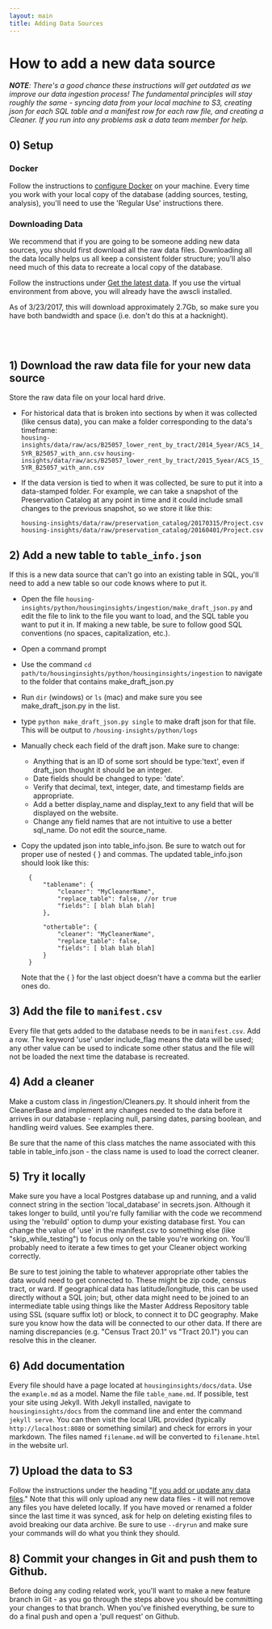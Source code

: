 ```yaml
---
layout: main
title: Adding Data Sources
---
```


# How to add a new data source

<i><strong>NOTE</strong>: There's a good chance these instructions will get outdated as we improve our data ingestion process! The fundamental principles will stay roughly the same - syncing data from your local machine to S3, creating json for each SQL table and a manifest row for each raw file, and creating a Cleaner. If you run into any problems ask a data team member for help.</i>

## 0) Setup

### Docker

Follow the instructions to [configure Docker]({{site.baseurl}}/resources/onboarding/docker.html) on your machine. Every time you work with your local copy of the database (adding sources, testing, analysis), you'll need to use the 'Regular Use' instructions there. 

### Downloading Data

We recommend that if you are going to be someone adding new data sources, you should first download all the raw data files. Downloading all the data locally helps us all keep a consistent folder structure; you'll also need much of this data to recreate a local copy of the database. 

Follow the instructions under [Get the latest data]({{site.baseurl}}/resources/aws-sync.html). If you use the virtual environment from above, you will already have the awscli installed.

As of 3/23/2017, this will download approximately 2.7Gb, so make sure you have both bandwidth and space (i.e. don't do this at a hacknight). 

<br/>
<br/>


## 1) Download the raw data file for your new data source

Store the raw data file on your local hard drive. 

* For historical data that is broken into sections by when it was collected (like census data), you can make a folder corresponding to the data's timeframe:  
    `housing-insights/data/raw/acs/B25057_lower_rent_by_tract/2014_5year/ACS_14_5YR_B25057_with_ann.csv`
    `housing-insights/data/raw/acs/B25057_lower_rent_by_tract/2015_5year/ACS_15_5YR_B25057_with_ann.csv`


* If the data version is tied to when it was collected, be sure to put it into a data-stamped folder. For example, we can take a snapshot of the Preservation Catalog at any point in time and it could include small changes to the previous snapshot, so we store it like this:  

    `housing-insights/data/raw/preservation_catalog/20170315/Project.csv`  
    `housing-insights/data/raw/preservation_catalog/20160401/Project.csv`

## 2) Add a new table to `table_info.json`

If this is a new data source that can't go into an existing table in SQL, you'll need to add a new table so our code knows where to put it. 

* Open the file `housing-insights/python/housinginsights/ingestion/make_draft_json.py` and edit the file to link to the file you want to load, and the SQL table you want to put it in. If making a new table, be sure to follow good SQL conventions (no spaces, capitalization, etc.). 
* Open a command prompt
* Use the command `cd path/to/housinginsights/python/housinginsights/ingestion` to navigate to the folder that contains make_draft_json.py
* Run `dir` (windows) or `ls` (mac) and make sure you see make_draft_json.py in the list. 
* type `python make_draft_json.py single` to make draft json for that file. This will be output to `/housing-insights/python/logs`
* Manually check each field of the draft json. Make sure to change:
	* Anything that is an ID of some sort should be type:'text', even if draft_json thought it should be an integer. 
	* Date fields should be changed to type: 'date'. 
	* Verify that decimal, text, integer, date, and timestamp fields are appropriate. 
	* Add a better display_name and display_text to any field that will be displayed on the website. 
	* Change any field names that are not intuitive to use a better sql_name. Do not edit the source_name. 
* Copy the updated json into table_info.json. Be sure to watch out for proper use of nested { } and commas. The updated table_info.json should look like this:
	    
	    {
	        "tablename": {
	            "cleaner": "MyCleanerName",
	            "replace_table": false, //or true
	        	"fields": [ blah blah blah]
	        },

	        "othertable": {
	            "cleaner": "MyCleanerName",
	            "replace_table": false,
	        	"fields": [ blah blah blah]
	        }
	    }

    Note that the { } for the last object doesn't have a comma but the earlier ones do. 

## 3) Add the file to `manifest.csv`

Every file that gets added to the database needs to be in `manifest.csv`. Add a row. The keyword 'use' under include_flag means the data will be used; any other value can be used to indicate some other status and the file will not be loaded the next time the database is recreated. 

## 4) Add a cleaner

Make a custom class in /ingestion/Cleaners.py. It should inherit from the CleanerBase and implement any changes needed to the data before it arrives in our database - replacing null, parsing dates, parsing boolean, and handling weird values. See examples there. 

Be sure that the name of this class matches the name associated with this table in table_info.json - the class name is used to load the correct cleaner. 

## 5) Try it locally

Make sure you have a local Postgres database up and running, and a valid connect string in the section 'local_database' in secrets.json. Although it takes longer to build, until you're fully familiar with the code we recommend using the 'rebuild' option to dump your existing database first. You can change the value of 'use' in the manifest.csv to something else (like "skip_while_testing") to focus only on the table you're working on. You'll probably need to iterate a few times to get your Cleaner object working correctly. 

Be sure to test joining the table to whatever appropriate other tables the data would need to get connected to. These might be zip code, census tract, or ward. If geographical data has latitude/longitude, this can be used directly without a SQL join; but, other data might need to be joined to an intermediate table using things like the Master Address Repository table using SSL (square suffix lot) or block, to connect it to DC geography. Make sure you know how the data will be connected to our other data. If there are naming discrepancies (e.g. "Census Tract 20.1" vs "Tract 20.1") you can resolve this in the cleaner. 

## 6) Add documentation

Every file should have a page located at `housinginsights/docs/data`. Use the `example.md` as a model. Name the file `table_name.md`. If possible, test your site using Jekyll. With Jekyll installed, navigate to `housinginsights/docs` from the command line and enter the command `jekyll serve`. You can then visit the local URL provided (typically `http://localhost:8080` or something similar) and check for errors in your markdown. The files named `filename.md` will be converted to `filename.html` in the website url. 

## 7) Upload the data to S3

Follow the instructions under the heading "[If you add or update any data files]({{site.baseurl}}/resources/aws-sync.html)." Note that this will only upload any new data files - it will not remove any files you have deleted locally. If you have moved or renamed a folder since the last time it was synced, ask for help on deleting existing files to avoid breaking our data archive. Be sure to use `--dryrun` and make sure your commands will do what you think they should.

## 8) Commit your changes in Git and push them to Github. 

Before doing any coding related work, you'll want to make a new feature branch in Git - as you go through the steps above you should be committing your changes to that branch. When you've finished everything, be sure to do a final push and open a 'pull request' on Github. 

